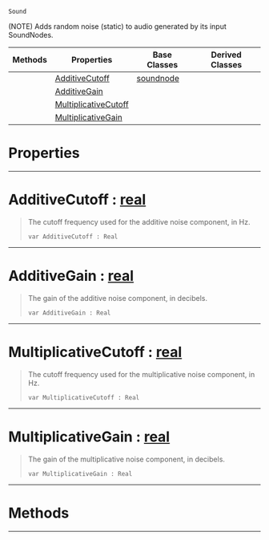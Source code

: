  `Sound`

(NOTE) Adds random noise (static) to audio generated by its input SoundNodes.

|Methods|Properties|Base Classes|Derived Classes|
|---|---|---|---|
| |[ AdditiveCutoff](https://plasmaengine.github.io/PlasmaDocs/Plasma1/C++/code_reference/class_reference/addnoisenode.markdown#additivecutoff-plasma-engi)|[soundnode](https://plasmaengine.github.io/PlasmaDocs/Plasma1/C++/code_reference/class_reference/soundnode.markdown)| |
| |[ AdditiveGain](https://plasmaengine.github.io/PlasmaDocs/Plasma1/C++/code_reference/class_reference/addnoisenode.markdown#additivegain-plasma-engine)| | |
| |[ MultiplicativeCutoff](https://plasmaengine.github.io/PlasmaDocs/Plasma1/C++/code_reference/class_reference/addnoisenode.markdown#multiplicativecutoff-zer)| | |
| |[ MultiplicativeGain](https://plasmaengine.github.io/PlasmaDocs/Plasma1/C++/code_reference/class_reference/addnoisenode.markdown#multiplicativegain-plasma)| | |


 #  Properties


---  
 #  AdditiveCutoff : [real](https://plasmaengine.github.io/PlasmaDocs/Plasma1/C++/code_reference/lightning_base_types/real.markdown)

> The cutoff frequency used for the additive noise component, in Hz.
> ``` lang=cpp, name=Lightning
> var AdditiveCutoff : Real


---  
 #  AdditiveGain : [real](https://plasmaengine.github.io/PlasmaDocs/Plasma1/C++/code_reference/lightning_base_types/real.markdown)

> The gain of the additive noise component, in decibels.
> ``` lang=cpp, name=Lightning
> var AdditiveGain : Real


---  
 #  MultiplicativeCutoff : [real](https://plasmaengine.github.io/PlasmaDocs/Plasma1/C++/code_reference/lightning_base_types/real.markdown)

> The cutoff frequency used for the multiplicative noise component, in Hz.
> ``` lang=cpp, name=Lightning
> var MultiplicativeCutoff : Real


---  
 #  MultiplicativeGain : [real](https://plasmaengine.github.io/PlasmaDocs/Plasma1/C++/code_reference/lightning_base_types/real.markdown)

> The gain of the multiplicative noise component, in decibels.
> ``` lang=cpp, name=Lightning
> var MultiplicativeGain : Real


---  
 #  Methods


---  
 

 